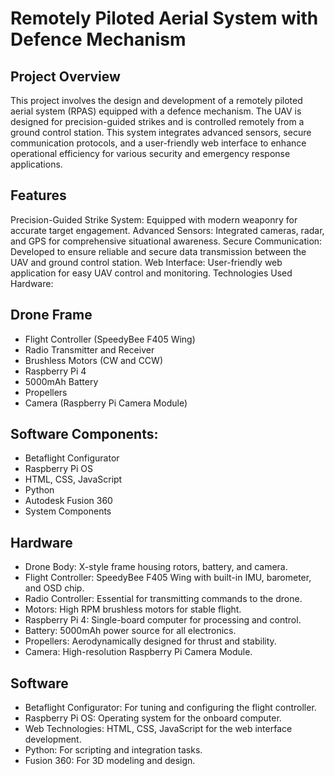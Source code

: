
# Remotely Piloted Aerial System with Defence Mechanism
## Project Overview
This project involves the design and development of a remotely piloted aerial system (RPAS) equipped with a defence mechanism. The UAV is designed for precision-guided strikes and is controlled remotely from a ground control station. This system integrates advanced sensors, secure communication protocols, and a user-friendly web interface to enhance operational efficiency for various security and emergency response applications.

## Features
Precision-Guided Strike System: Equipped with modern weaponry for accurate target engagement.
Advanced Sensors: Integrated cameras, radar, and GPS for comprehensive situational awareness.
Secure Communication: Developed to ensure reliable and secure data transmission between the UAV and ground control station.
Web Interface: User-friendly web application for easy UAV control and monitoring.
Technologies Used
Hardware:

## Drone Frame
- Flight Controller (SpeedyBee F405 Wing)
- Radio Transmitter and Receiver
- Brushless Motors (CW and CCW)
- Raspberry Pi 4
- 5000mAh Battery
- Propellers
- Camera (Raspberry Pi Camera Module)

## Software Components:
- Betaflight Configurator
- Raspberry Pi OS
- HTML, CSS, JavaScript
- Python
- Autodesk Fusion 360
- System Components

## Hardware
- Drone Body: X-style frame housing rotors, battery, and camera.
- Flight Controller: SpeedyBee F405 Wing with built-in IMU, barometer, and OSD chip.
- Radio Controller: Essential for transmitting commands to the drone.
- Motors: High RPM brushless motors for stable flight.
- Raspberry Pi 4: Single-board computer for processing and control.
- Battery: 5000mAh power source for all electronics.
- Propellers: Aerodynamically designed for thrust and stability.
- Camera: High-resolution Raspberry Pi Camera Module.
## Software
- Betaflight Configurator: For tuning and configuring the flight controller.
- Raspberry Pi OS: Operating system for the onboard computer.
- Web Technologies: HTML, CSS, JavaScript for the web interface development.
- Python: For scripting and integration tasks.
- Fusion 360: For 3D modeling and design.
